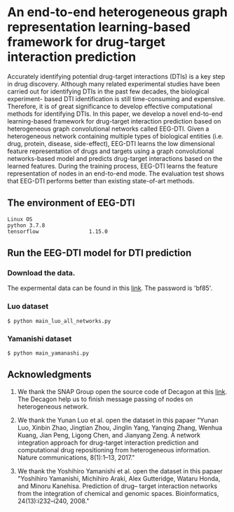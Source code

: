 # An end-to-end heterogeneous graph representation learning-based framework for drug-target interaction prediction 
Accurately identifying potential drug-target interactions (DTIs) is a key step in drug discovery. Although many related experimental studies have been carried out for identifying DTIs in the past few decades, the biological experiment- based DTI identification is still time-consuming and expensive. Therefore, it is of great significance to develop effective computational methods for identifying DTIs. In this paper, we develop a novel end-to-end learning-based framework for drug-target interaction prediction based on heterogeneous graph convolutional networks called EEG-DTI. Given a heterogeneous network containing multiple types of biological entities (i.e. drug, protein, disease, side-effect), EEG-DTI learns the low dimensional feature representation of drugs and targets using a graph convolutional networks-based model and predicts drug-target interactions based on the learned features. During the training process, EEG-DTI learns the feature representation of nodes in an end-to-end mode. The evaluation test shows that EEG-DTI performs better than existing state-of-art methods.


## The environment of EEG-DTI
    Linux OS
    python 3.7.8 
    tensorflow                1.15.0 

## Run the EEG-DTI model for DTI prediction
### Download the data.
The expermental data can be found in this [link](https://pan.baidu.com/s/1vLRG1M9vgRJn5PpCDVizkg). The password is 'bf85'.
### Luo dataset 

    $ python main_luo_all_networks.py

### Yamanishi dataset 

    $ python main_yamanashi.py


## Acknowledgments
1. We thank the SNAP Group open the source code of Decagon at this [link](https://github.com/mims-harvard/decagon). The Decagon help us to finish message passing of nodes on heterogeneous network.

2. We thank the Yunan Luo et al. open the dataset in this papaer "Yunan Luo, Xinbin Zhao, Jingtian Zhou, Jinglin Yang, Yanqing Zhang, Wenhua Kuang, Jian Peng, Ligong Chen, and Jianyang Zeng. A network integration approach for drug-target interaction prediction and computational drug repositioning from heterogeneous information. Nature communications, 8(1):1–13, 2017."

3. We thank the Yoshihiro Yamanishi et al. open the dataset in this papaer "Yoshihiro Yamanishi, Michihiro Araki, Alex Gutteridge, Wataru Honda, and Minoru Kanehisa. Prediction of drug– target interaction networks from the integration of chemical and genomic spaces. Bioinformatics, 24(13):i232–i240, 2008."
